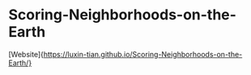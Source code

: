 # Scoring-Neighborhoods-on-the-Earth
[Website]{https://luxin-tian.github.io/Scoring-Neighborhoods-on-the-Earth/}

